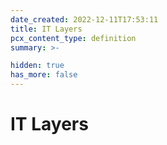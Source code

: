 ```yaml
---
date_created: 2022-12-11T17:53:11
title: IT Layers
pcx_content_type: definition
summary: >-

hidden: true
has_more: false
---
```


# IT Layers
